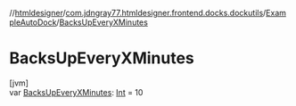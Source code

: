//[htmldesigner](../../../index.md)/[com.jdngray77.htmldesigner.frontend.docks.dockutils](../index.md)/[ExampleAutoDock](index.md)/[BacksUpEveryXMinutes](-backs-up-every-x-minutes.md)

# BacksUpEveryXMinutes

[jvm]\
var [BacksUpEveryXMinutes](-backs-up-every-x-minutes.md): [Int](https://kotlinlang.org/api/latest/jvm/stdlib/kotlin/-int/index.html) = 10
